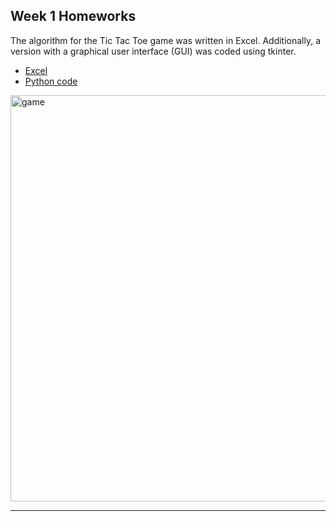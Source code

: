 ## Week 1 Homeworks

The algorithm for the Tic Tac Toe game was written in Excel. Additionally, a version with a graphical user interface (GUI) was coded using tkinter.

- [Excel]()
- [Python code]()

<img src="https://github.com/enesmanan/akbank-patika-bootcamp/assets/88631980/e567dceb-767a-4ec5-9a62-3de3cddb4d42" alt="game" width="650"/>

-----
